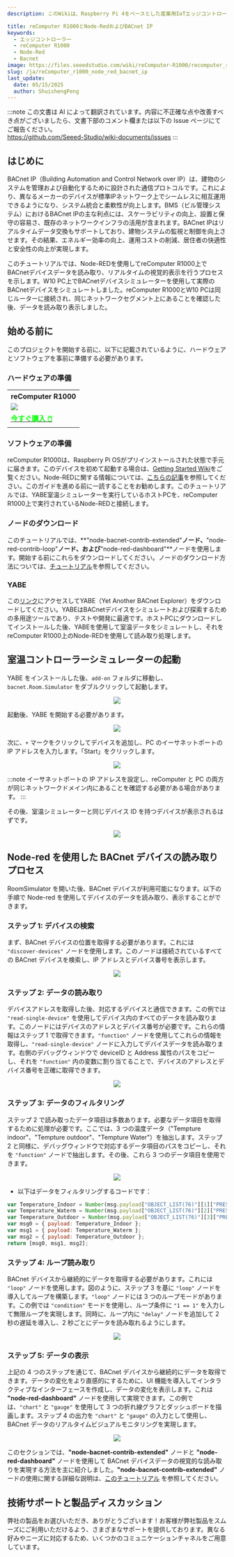 ```yaml
---
description: このWikiは、Raspberry Pi 4をベースとした産業用IoTエッジコントローラーであるreComputer R1000の使用方法についての包括的なガイドを提供します。Node-REDのセットアップ、YABEを使用した室温のシミュレーション、および効率的なビル管理システム（BMS）統合のためのBACnet IPデバイスパラメータの発見と読み取り方法を含みます。

title: reComputer R1000とNode-RedおよびBACnet IP
keywords:
  - エッジコントローラー
  - reComputer R1000
  - Node-Red
  - Bacnet
image: https://files.seeedstudio.com/wiki/reComputer-R1000/recomputer_r_images/01.png
slug: /ja/reComputer_r1000_node_red_bacnet_ip
last_update:
  date: 05/15/2025
  author: ShuishengPeng
---
```

:::note
この文書は AI によって翻訳されています。内容に不正確な点や改善すべき点がございましたら、文書下部のコメント欄または以下の Issue ページにてご報告ください。  
https://github.com/Seeed-Studio/wiki-documents/issues
:::

## はじめに
BACnet IP（Building Automation and Control Network over IP）は、建物のシステムを管理および自動化するために設計された通信プロトコルです。これにより、異なるメーカーのデバイスが標準IPネットワーク上でシームレスに相互運用できるようになり、システム統合と柔軟性が向上します。BMS（ビル管理システム）におけるBACnet IPの主な利点には、スケーラビリティの向上、設置と保守の容易さ、既存のネットワークインフラの活用が含まれます。BACnet IPはリアルタイムデータ交換もサポートしており、建物システムの監視と制御を向上させます。その結果、エネルギー効率の向上、運用コストの削減、居住者の快適性と安全性の向上が実現します。

このチュートリアルでは、Node-REDを使用してreComputer R1000上でBACnetデバイスデータを読み取り、リアルタイムの視覚的表示を行うプロセスを示します。W10 PC上でBACnetデバイスシミュレーターを使用して実際のBACnetデバイスをシミュレートしました。reComputer R1000とW10 PCは同じルーターに接続され、同じネットワークセグメント上にあることを確認した後、データを読み取り表示しました。

## 始める前に

このプロジェクトを開始する前に、以下に記載されているように、ハードウェアとソフトウェアを事前に準備する必要があります。

### ハードウェアの準備

<div class="table-center">
	<table class="table-nobg">
    <tr class="table-trnobg">
      <th class="table-trnobg">reComputer R1000</th>
		</tr>
    <tr class="table-trnobg"></tr>
		<tr class="table-trnobg">
			<td class="table-trnobg"><div style={{textAlign:'center'}}><img src="https://files.seeedstudio.com/wiki/reComputer-R1000/recomputer_r_images/01.png" style={{width:300, height:'auto'}}/></div></td>
		</tr>
    <tr class="table-trnobg"></tr>
		<tr class="table-trnobg">
			<td class="table-trnobg"><div class="get_one_now_container" style={{textAlign: 'center'}}><a class="get_one_now_item" href="https://www.seeedstudio.com/reComputer-R1025-10-p-5895.html">
              <strong><span><font color={'FFFFFF'} size={"4"}> 今すぐ購入 🖱️</font></span></strong>
          </a></div></td>
        </tr>
    </table>
    </div>

### ソフトウェアの準備

reComputer R1000は、Raspberry Pi OSがプリインストールされた状態で手元に届きます。このデバイスを初めて起動する場合は、[Getting Started Wiki](https://wiki.seeedstudio.com/ja/reComputer_r/)をご覧ください。Node-REDに関する情報については、[こちらの記事](https://wiki.seeedstudio.com/ja/Edge-Box-Getting-Started-with-Node-Red/)を参照してください。このガイドを進める前に一読することをお勧めします。このチュートリアルでは、YABE室温シミュレーターを実行しているホストPCを、reComputer R1000上で実行されているNode-REDと接続します。

### ノードのダウンロード
このチュートリアルでは、**"node-bacnet-contrib-extended"**ノード、**"node-red-contrib-loop"**ノード、および**"node-red-dashboard"**ノードを使用します。開始する前にこれらをダウンロードしてください。ノードのダウンロード方法については、[チュートリアル](https://wiki.seeedstudio.com/ja/Edge-Box-Getting-Started-with-Node-Red/)を参照してください。

### YABE

この[リンク](https://sourceforge.net/projects/yetanotherbacnetexplorer/)にアクセスしてYABE（Yet Another BACnet Explorer）をダウンロードしてください。YABEはBACnetデバイスをシミュレートおよび探索するための多用途ツールであり、テストや開発に最適です。ホストPCにダウンロードしてインストールした後、YABEを使用して室温データをシミュレートし、それをreComputer R1000上のNode-REDを使用して読み取り処理します。

## 室温コントローラーシミュレーターの起動

YABE をインストールした後、`add-on` フォルダに移動し、`bacnet.Room.Simulator` をダブルクリックして起動します。

<center><img width={600} src="https://files.seeedstudio.com/wiki/Edge_Box/nodered/room-simulator.PNG" /></center>

起動後、YABE を開始する必要があります。

<center><img width={600} src="https://files.seeedstudio.com/wiki/Edge_Box/nodered/Yabe-app.png" /></center>

次に、`+` マークをクリックしてデバイスを追加し、PC のイーサネットポートの IP アドレスを入力します。「Start」をクリックします。

<center><img width={600} src="https://files.seeedstudio.com/wiki/Edge_Box/nodered/YABE-config.PNG" /></center>

:::note
イーサネットポートの IP アドレスを設定し、reComputer と PC の両方が同じネットワークドメイン内にあることを確認する必要がある場合があります。
:::

その後、室温シミュレーターと同じデバイス ID を持つデバイスが表示されるはずです。

<center><img width={600} src="https://files.seeedstudio.com/wiki/Edge_Box/nodered/simulator&YABE.PNG" /></center>

## Node-red を使用した BACnet デバイスの読み取りプロセス

RoomSimulator を開いた後、BACnet デバイスが利用可能になります。以下の手順で Node-red を使用してデバイスのデータを読み取り、表示することができます。

### ステップ 1: デバイスの検索

まず、BACnet デバイスの位置を取得する必要があります。これには `"discover-devices"` ノードを使用します。このノードは接続されているすべての BACnet デバイスを検索し、IP アドレスとデバイス番号を表示します。

<center><img width={800} src="https://files.seeedstudio.com/wiki/reComputer-R1000/Node_red_pic/1Search_device.gif" /></center>

### ステップ 2: データの読み取り

デバイスアドレスを取得した後、対応するデバイスと通信できます。この例では `"read-single-device"` を使用してデバイス内のすべてのデータを読み取ります。このノードにはデバイスのアドレスとデバイス番号が必要です。これらの情報はステップ 1 で取得できます。`"function"` ノードを使用してこれらの情報を取得し、`"read-single-device"` ノードに入力してデバイスデータを読み取ります。右側のデバッグウィンドウで deviceID と Address 属性のパスをコピーし、それを `"function"` 内の変数に割り当てることで、デバイスのアドレスとデバイス番号を正確に取得できます。

<center><img width={800} src="https://files.seeedstudio.com/wiki/reComputer-R1000/Node_red_pic/2ReadSingleDevice.gif" /></center>

### ステップ 3: データのフィルタリング

ステップ 2 で読み取ったデータ項目は多数あります。必要なデータ項目を取得するために処理が必要です。ここでは、3 つの温度データ（"Tempture indoor"、"Tempture outdoor"、"Tempture Water"）を抽出します。ステップ 2 と同様に、デバッグウィンドウで対応するデータ項目のパスをコピーし、それを `"function"` ノードで抽出します。その後、これら 3 つのデータ項目を使用できます。

<center><img width={800} src="https://files.seeedstudio.com/wiki/reComputer-R1000/Node_red_pic/3Filter_data.gif" /></center>

- 以下はデータをフィルタリングするコードです：
```javascript
var Temperature_Indoor = Number(msg.payload["OBJECT_LIST(76)"][1]["PRESENT_VALUE(85)"]); 
var Temperature_Waterm = Number(msg.payload["OBJECT_LIST(76)"][2]["PRESENT_VALUE(85)"]); 
var Temperature_Outdoor = Number(msg.payload["OBJECT_LIST(76)"][3]["PRESENT_VALUE(85)"]); 
var msg0 = { payload: Temperature_Indoor };
var msg1 = { payload: Temperature_Waterm };
var msg2 = { payload: Temperature_Outdoor };
return [msg0, msg1, msg2];
```

### ステップ 4: ループ読み取り

BACnet デバイスから継続的にデータを取得する必要があります。これには `"loop"` ノードを使用します。図のように、ステップ 3 を基に `"loop"` ノードを導入してループを構築します。`"loop"` ノードには 3 つのループモードがあります。この例では `"condition"` モードを使用し、ループ条件に `"1 == 1"` を入力して無限ループを実現します。同時に、ループ内に `"delay"` ノードを追加して 2 秒の遅延を導入し、2 秒ごとにデータを読み取れるようにします。

<center><img width={800} src="https://files.seeedstudio.com/wiki/reComputer-R1000/Node_red_pic/4Loop_reading.gif" /></center>

### ステップ 5: データの表示

上記の 4 つのステップを通じて、BACnet デバイスから継続的にデータを取得できます。データの変化をより直感的にするために、UI 機能を導入してインタラクティブなインターフェースを作成し、データの変化を表示します。これは **"node-red-dashboard"** ノードを使用して実現できます。この例では、`"chart"` と `"gauge"` を使用して 3 つの折れ線グラフとダッシュボードを描画します。ステップ 4 の出力を `"chart"` と `"gauge"` の入力として使用し、BACnet データのリアルタイムビジュアルモニタリングを実現します。

<center><img width={800} src="https://files.seeedstudio.com/wiki/reComputer-R1000/Node_red_pic/5show.gif" /></center>

このセクションでは、**"node-bacnet-contrib-extended"** ノードと **"node-red-dashboard"** ノードを使用して BACnet デバイスデータの視覚的な読み取りを実現する方法を主に紹介しました。**"node-bacnet-contrib-extended"** ノードの使用に関する詳細な説明は、[このチュートリアル](https://wiki.seeedstudio.com/ja/edge_box_rpi_200_node_red_bacnet_tcp/) を参照してください。

## 技術サポートと製品ディスカッション

弊社の製品をお選びいただき、ありがとうございます！お客様が弊社製品をスムーズにご利用いただけるよう、さまざまなサポートを提供しております。異なる好みやニーズに対応するため、いくつかのコミュニケーションチャネルをご用意しています。

<div class="button_tech_support_container">
<a href="https://forum.seeedstudio.com/" class="button_forum"></a> 
<a href="https://www.seeedstudio.com/contacts" class="button_email"></a>
</div>

<div class="button_tech_support_container">
<a href="https://discord.gg/eWkprNDMU7" class="button_discord"></a> 
<a href="https://github.com/Seeed-Studio/wiki-documents/discussions/69" class="button_discussion"></a>
</div>